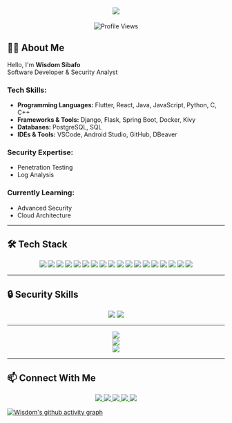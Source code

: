 <h1 align="center">
  <img src="https://readme-typing-svg.herokuapp.com/?lines=Welcome+to+my+Profile!+👋;I'm+a+Software+Developer;Network+Security+Enthusiast&center=true&size=20">
</h1>

<p align="center">
  <img src="https://komarev.com/ghpvc/?username=Swaggie190&color=blueviolet" alt="Profile Views">
</p>

## 👨‍💻 About Me

Hello, I'm **Wisdom Sibafo**  
Software Developer & Security Analyst   

### Tech Skills:
- **Programming Languages:** Flutter, React, Java, JavaScript, Python, C, C++
- **Frameworks & Tools:** Django, Flask, Spring Boot, Docker, Kivy
- **Databases:** PostgreSQL, SQL
- **IDEs & Tools:** VSCode, Android Studio, GitHub, DBeaver

### Security Expertise:
- Penetration Testing  
- Log Analysis

### Currently Learning:
- Advanced Security  
- Cloud Architecture

---

## 🛠️ Tech Stack

<p align="center">
  <img src="https://img.shields.io/badge/Flutter-%2302569B.svg?style=for-the-badge&logo=Flutter&logoColor=white" />
  <img src="https://img.shields.io/badge/react-%2320232a.svg?style=for-the-badge&logo=react&logoColor=%2361DAFB" />
  <img src="https://img.shields.io/badge/java-%23ED8B00.svg?style=for-the-badge&logo=openjdk&logoColor=white" />
  <img src="https://img.shields.io/badge/sql-%2300F0D0.svg?style=for-the-badge&logo=MySQL&logoColor=white" />
  <img src="https://img.shields.io/badge/django-%23092E20.svg?style=for-the-badge&logo=django&logoColor=white" />
  <img src="https://img.shields.io/badge/flask-%23000000.svg?style=for-the-badge&logo=flask&logoColor=white" />
  <img src="https://img.shields.io/badge/springboot-%236DB33F.svg?style=for-the-badge&logo=springboot&logoColor=white" />
  <img src="https://img.shields.io/badge/docker-%2302A2A8.svg?style=for-the-badge&logo=docker&logoColor=white" />
  <img src="https://img.shields.io/badge/kivy-%233A9D23.svg?style=for-the-badge&logo=kivy&logoColor=white" />
  <img src="https://img.shields.io/badge/postgresql-%2341709A.svg?style=for-the-badge&logo=postgresql&logoColor=white" />
  <img src="https://img.shields.io/badge/python-%233B4B5C.svg?style=for-the-badge&logo=python&logoColor=white" />
  <img src="https://img.shields.io/badge/javascript-%23323232.svg?style=for-the-badge&logo=javascript&logoColor=F7DF1E" />
  <img src="https://img.shields.io/badge/c-%2300599C.svg?style=for-the-badge&logo=c&logoColor=white" />
  <img src="https://img.shields.io/badge/cplusplus-%2300599C.svg?style=for-the-badge&logo=cplusplus&logoColor=white" />
  <img src="https://img.shields.io/badge/github-%23121011.svg?style=for-the-badge&logo=github&logoColor=white" />
  <img src="https://img.shields.io/badge/vscode-%23007ACC.svg?style=for-the-badge&logo=visual-studio-code&logoColor=white" />
  <img src="https://img.shields.io/badge/androidstudio-%2300B0B9.svg?style=for-the-badge&logo=androidstudio&logoColor=white" />
  <img src="https://img.shields.io/badge/dbeaver-%2301B7B7.svg?style=for-the-badge&logo=dbeaver&logoColor=white" />
</p>

---

## 🔒 Security Skills

<p align="center">
  <img src="https://img.shields.io/badge/security-pentesting-red?style=for-the-badge" />
  <img src="https://img.shields.io/badge/analysis-logs-blue?style=for-the-badge" />
</p>

---

<div align="center">
  <img src="https://github-readme-stats.vercel.app/api?username=Swaggie190&show_icons=true&theme=radical" />
</div>

<div align="center">
  <img src="https://github-readme-streak-stats.herokuapp.com/?user=Swaggie190&theme=radical" />
</div>

<div align="center">
  <img src="https://github-readme-stats.vercel.app/api/top-langs/?username=Swaggie190&layout=compact&theme=radical" />
</div>

---

## 📫 Connect With Me

<p align="center">
  <a href="mailto:wisdomsibafo45@gmail.com">
    <img src="https://img.shields.io/badge/Gmail-D14836?style=for-the-badge&logo=gmail&logoColor=white" />
  </a>
  <a href="mailto:wisdom.sibafo@facsciences-uy1.cm">
    <img src="https://img.shields.io/badge/Academic-0078D4?style=for-the-badge&logo=microsoft-outlook&logoColor=white" />
  </a>
  <a href="https://linkedin.com/in/wisdom-sibafo">
    <img src="https://img.shields.io/badge/LinkedIn-0077B5?style=for-the-badge&logo=linkedin&logoColor=white" />
  </a>
  <a href="https://wa.me/+1234567890">
    <img src="https://img.shields.io/badge/WhatsApp-25D366?style=for-the-badge&logo=whatsapp&logoColor=white" />
  </a>
  <a href="https://x.com/WisdomSibafo">
    <img src="https://img.shields.io/badge/X-%231DA1F2.svg?style=for-the-badge&logo=x&logoColor=white" />
  </a>
</p>

<!-- Activity Graph -->
[![Wisdom's github activity graph](https://github-readme-activity-graph.vercel.app/graph?username=Swaggie190&theme=react-dark)](https://github.com/ashutosh00710/github-readme-activity-graph)
